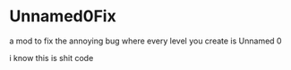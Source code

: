 # Unnamed0Fix

a mod to fix the annoying bug where every level you create is Unnamed 0

i know this is shit code

